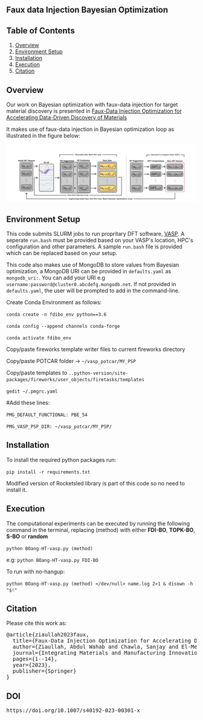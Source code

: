 ## Faux data Injection Bayesian Optimization
## Table of Contents


1. [Overview](#overview)
2. [Environment Setup](#env)
3. [Installation](#installation)
4. [Execution](#exe)
5. [Citation](#cite)


## Overview
<a name="overview"></a>
Our work on Bayesian optimization with faux-data injection for target material discovery is presented in [Faux-Data Injection Optimization for Accelerating Data-Driven Discovery of Materials](https://link.springer.com/article/10.1007/s40192-023-00301-x)

It makes use of faux-data injection in Bayesian optimization loop as illustrated in the figure below: 

![image info](img/bo_loop.png)

## Environment Setup
<a name="env"></a>

This code submits SLURM jobs to run propritary DFT software, [VASP](https://www.vasp.at/). A seperate `run.bash` must be provided based on your VASP's location, HPC's configuration and other parameters. A sample `run.bash` file is provided which can be replaced based on your setup. 

This code also makes use of MongoDB to store values from Bayesian optimization, a MongoDB URI can be provided in `defaults.yaml` as `mongodb_uri:`. You can add your URI e.g `username:password@cluster0.abcdefg.mongodb.net`. If not provided in `defaults.yaml`, the user will be prompted to add in the command-line. 

Create Conda Environment as follows:

`conda create -n fdibo_env python==3.6`

`conda config --append channels conda-forge`

`conda activate fdibo_env`

Copy/paste fireworks template writer files to current fireworks directory

Copy/paste POTCAR folder -> `~/vasp_potcar/MY_PSP`

Copy/paste templates to `..python-version/site-packages/fireworks/user_objects/firetasks/templates`

`gedit ~/.pmgrc.yaml`

#Add these lines:

`PMG_DEFAULT_FUNCTIONAL: PBE_54`

`PMG_VASP_PSP_DIR: ~/vasp_potcar/MY_PSP/`

## Installation
<a name="installation"></a>
To install the required python packages run: 

`pip install -r requirements.txt`

Modified version of Rocketsled library is part of this code so no need to install it. 

## Execution 

The computational experiments can be executed by running the following command in the terminal, replacing (method) with either **FDI-BO**, 
                       **TOPK-BO**,
                       **S-BO** or
                       **random** 

`python BOang-HT-vasp.py (method)`

e.g: `python BOang-HT-vasp.py FDI-BO`

To run with no-hangup:

`python BOang-HT-vasp.py (method) </dev/null> name.log 2>1 & disown -h "$!"`

                       
## Citation 
<a name="cite"></a>

Please cite this work as:

<pre>@article{ziaullah2023faux,
  title={Faux-Data Injection Optimization for Accelerating Data-Driven Discovery of Materials},
  author={Ziaullah, Abdul Wahab and Chawla, Sanjay and El-Mellouhi, Fedwa},
  journal={Integrating Materials and Manufacturing Innovation},
  pages={1--14},
  year={2023},
  publisher={Springer}
}
</pre>

## DOI
<pre>https://doi.org/10.1007/s40192-023-00301-x</pre>
